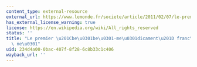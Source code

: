 ```yaml
---
content_type: external-resource
external_url: https://www.lemonde.fr/societe/article/2011/02/07/le-premier-bebe-medicament-francais-est-ne_1476586_3224.html
has_external_license_warning: true
license: https://en.wikipedia.org/wiki/All_rights_reserved
status: ''
title: "Le premier \u201Cbe\u0301be\u0301-me\u0301dicament\u201D franc\u0327ais est\
  \ ne\u0301"
uid: 234d4a00-0bac-407f-8f28-6c8b33c1c406
wayback_url: ''
---
```

